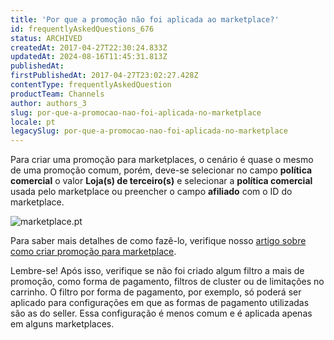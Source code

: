 ```yaml
---
title: 'Por que a promoção não foi aplicada ao marketplace?'
id: frequentlyAskedQuestions_676
status: ARCHIVED
createdAt: 2017-04-27T22:30:24.833Z
updatedAt: 2024-08-16T11:45:31.813Z
publishedAt: 
firstPublishedAt: 2017-04-27T23:02:27.428Z
contentType: frequentlyAskedQuestion
productTeam: Channels
author: authors_3
slug: por-que-a-promocao-nao-foi-aplicada-no-marketplace
locale: pt
legacySlug: por-que-a-promocao-nao-foi-aplicada-no-marketplace
---
```


Para criar uma promoção para marketplaces, o cenário é quase o mesmo de uma promoção comum, porém, deve-se selecionar no campo **política comercial** o valor **Loja(s) de terceiro(s)** e selecionar a **política comercial** usada pelo marketplace ou preencher o campo **afiliado** com o ID do marketplace.

![marketplace.pt](https://images.ctfassets.net/alneenqid6w5/2WLaENr8b1szg1iBnTS3e9/6f7a2d4e07cc7b0da7173519212e19e4/marketplace.pt.png)

Para saber mais detalhes de como fazê-lo, verifique nosso [artigo sobre como criar promoção para marketplace](/pt/tutorial/configurando-promocao-para-marketplace/).

Lembre-se! Após isso, verifique se não foi criado algum filtro a mais de promoção, como forma de pagamento, filtros de cluster ou de limitações no carrinho. O filtro por forma de pagamento, por exemplo, só poderá ser aplicado para configurações em que as formas de pagamento utilizadas são as do seller. Essa configuração é menos comum e é aplicada apenas em alguns marketplaces.
